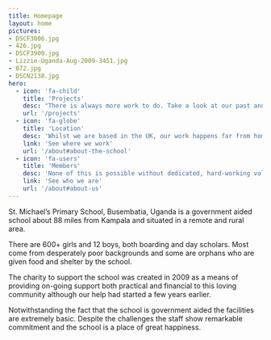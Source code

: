 ```yaml
---
title: Homepage
layout: home
pictures:
- DSCF3806.jpg
- 426.jpg
- DSCF3900.jpg
- Lizzie-Uganda-Aug-2009-3451.jpg
- 072.jpg
- DSCN2138.jpg
hero:
  - icon: 'fa-child'
    title: 'Projects'
    desc: "There is always more work to do. Take a look at our past and present projects."
    url: '/projects'
  - icon: 'fa-globe'
    title: 'Location'
    desc: 'Whilst we are based in the UK, our work happens far from home. See the map and get an idea for yourself.'
    link: 'See where we work'
    url: '/about#about-the-school'
  - icon: 'fa-users'
    title: 'Members'
    desc: 'None of this is possible without dedicated, hard-working volunteers behind the cause.'
    link: 'See who we are'
    url: '/about#about-us'
---
```


St. Michael’s Primary School, Busembatia, Uganda is a government aided school about 88 miles from Kampala and situated in a remote and rural area.

There are 600+ girls and 12 boys, both boarding and day scholars. Most come from desperately poor backgrounds and some are orphans who are given food and shelter by the school.

The charity to support the school was created in 2009 as a means of providing on-going support both practical and financial to this loving community although our help had started a few years earlier.

Notwithstanding the fact that the school is government aided the facilities are extremely basic. Despite the challenges the staff show remarkable commitment and the school is a place of great happiness.
